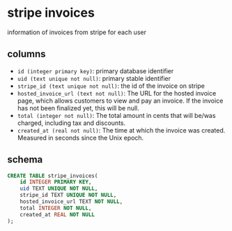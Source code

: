 # stripe invoices

information of invoices from stripe for each user

## columns

- `id (integer primary key)`: primary database identifier
- `uid (text unique not null)`: primary stable identifier
- `stripe_id (text unique not null)`: the id of the invoice on stripe
- `hosted_invoice_url (text not null)`: The URL for the hosted invoice page, which allows customers to view and pay an invoice. If the invoice has not been finalized yet, this will be null.
- `total (integer not null)`: The total amount in cents that will be/was charged, including tax and discounts.
- `created_at (real not null)`: The time at which the invoice was created. Measured in seconds since the Unix epoch.

## schema

```sql
CREATE TABLE stripe_invoices(
    id INTEGER PRIMARY KEY,
    uid TEXT UNIQUE NOT NULL,
    stripe_id TEXT UNIQUE NOT NULL,
    hosted_invoice_url TEXT NOT NULL,
    total INTEGER NOT NULL,
    created_at REAL NOT NULL
);
```

